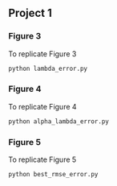 ## Project 1

### Figure 3

To replicate Figure 3

```bash
python lambda_error.py
```

### Figure 4

To replicate Figure 4

```bash
python alpha_lambda_error.py
```

### Figure 5

To replicate Figure 5

```bash
python best_rmse_error.py
```


